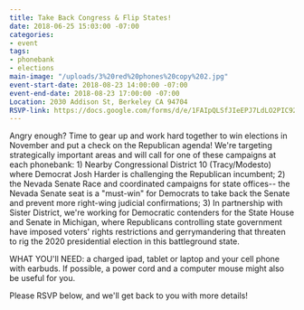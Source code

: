 ```yaml
---
title: Take Back Congress & Flip States!
date: 2018-06-25 15:03:00 -07:00
categories:
- event
tags:
- phonebank
- elections
main-image: "/uploads/3%20red%20phones%20copy%202.jpg"
event-start-date: 2018-08-23 14:00:00 -07:00
event-end-date: 2018-08-23 17:00:00 -07:00
Location: 2030 Addison St, Berkeley CA 94704
RSVP-link: https://docs.google.com/forms/d/e/1FAIpQLSfJIeEPJ7LdLO2PIC92BcnfjyvwN6wh30hcRdezS8AW6H1PdQ/viewform
---
```


Angry enough? Time to gear up and work hard together to win elections in November and put a check on the Republican agenda! We're targeting strategically important areas and will call for one of these campaigns at each phonebank: 1) Nearby Congressional District 10 (Tracy/Modesto) where Democrat Josh Harder is challenging the Republican incumbent; 2) the Nevada Senate Race and coordinated campaigns for state offices-- the Nevada Senate seat is a "must-win" for Democrats to take back the Senate and prevent more right-wing judicial confirmations; 3) In partnership with Sister District, we're working for Democratic contenders for the State House and Senate in Michigan, where Republicans controlling state government have imposed voters' rights restrictions and gerrymandering that threaten to rig the 2020 presidential election in this battleground state.

WHAT YOU'll NEED: a charged ipad, tablet or laptop and your cell phone with earbuds.  If possible, a power cord and a computer mouse might also be useful for you.

Please RSVP below, and we'll get back to you with more details!